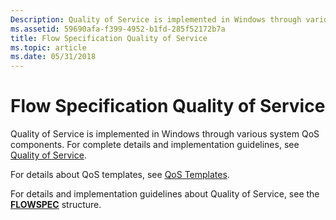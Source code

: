 ```yaml
---
Description: Quality of Service is implemented in Windows through various system QoS components. For complete details and implementation guidelines, see Quality of Service.
ms.assetid: 59690afa-f399-4952-b1fd-285f52172b7a
title: Flow Specification Quality of Service
ms.topic: article
ms.date: 05/31/2018
---
```


# Flow Specification Quality of Service

Quality of Service is implemented in Windows through various system QoS components. For complete details and implementation guidelines, see [Quality of Service](/previous-versions/windows/desktop/qos/qos-start-page).

For details about QoS templates, see [QoS Templates](/previous-versions/aa374099(v=vs.80)).

For details and implementation guidelines about Quality of Service, see the [**FLOWSPEC**](/windows/win32/api/qos/ns-qos-flowspec) structure.

 

 